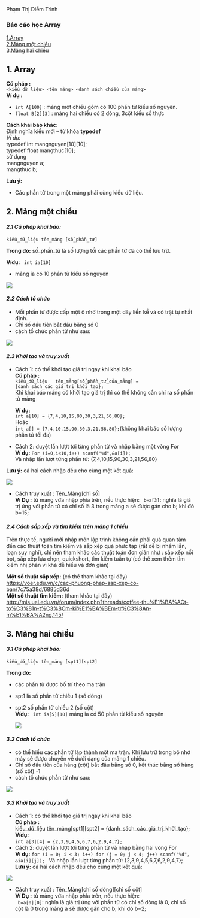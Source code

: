 Phạm Thị Diễm Trinh
### Báo cáo học Array
[1.Array](#Array)  
[2.Mảng một chiều](#motchieu)  
[3.Mảng hai chiều](#haichieu)  


<a name="Array"></a>
## 1. Array

**Cú pháp :**  
 `<kiểu dữ liệu> <tên mảng> <danh sách chiều của mảng>`  
**Ví dụ :**
- `int A[100]` : mảng một chiều gồm có 100 phần tử kiểu số nguyên.  
- `float B[2][3]` : mảng hai chiều có 2 dòng, 3cột kiểu số thực  

**Cách khai báo khác:**  
 Định nghĩa kiểu mới – từ khóa **typedef**  
 *Ví dụ:*  
 typedef int mangnguyen[10][10];    
typedef float mangthuc[10];  
sử dụng  
 mangnguyen a;  
 mangthuc b;  

**Lưu ý:**
- Các phần tử trong một mảng phải cùng kiểu dữ liệu.

<a name="motchieu"></a>
## 2. Mảng một chiều
#### *2.1 Cú pháp khai báo:*  
 
 `kiểu_dữ_liệu tên_mảng [số_phần_tử]` 
 
**Trong đó:** số_phần_tử là số lượng tối các phần tử đa có thể lưu trữ.

**Vídụ:**
  ` int ia[10]`
  - mảng ia có 10 phần tử kiểu số nguyên
  
  ![](http://tuhocanninhmang.com/files/array1.png)  
  
#### *2.2 Cách tổ chức* 
 
  - Mỗi phần tử được cấp một ô nhớ trong một dãy liền kề và có trật tự nhất định. 
  - Chỉ số đầu tiên bắt đầu bằng số 0
  - cách tổ chức phần từ như sau:
  
  ![](http://tuhocanninhmang.com/files/array2.png)
  
#### *2.3 Khởi tạo và truy xuất*
- Cách 1: có thể khởi tạo giá trị ngay khi khai báo   
  **Cú pháp :**  
  `kiểu_dữ_liệu   tên_mảng[số_phần_tử_của_mảng] = {danh_sách_các_giá_trị_khởi_tạo};`   
   Khi khai báo mảng có khởi tạo giá trị thì có thể không cần chỉ ra số phần tử mảng  
  
  **Ví dụ:**  
  `int a[10] = {7,4,10,15,90,30,3,21,56,80};`  
   Hoặc  
   `int a[] = {7,4,10,15,90,30,3,21,56,80};`(không khai báo số lượng phần tử tối đa)  

- Cách 2: duyệt lần lượt tới từng phần tử và nhập bằng một vòng For  
   **Ví dụ:**
    `For (i=0,i<10,i++) scanf("%d",&a[i]);`  
     Và nhập lần lượt từng phần tử: {7,4,10,15,90,30,3,21,56,80}   
     
**Lưu ý:** cả hai cách nhập đều cho cùng một kết quả:  

![](https://sites.google.com/site/huynhtantaisd/_/rsrc/1364235526717/thuthuat/lap-trinh-c-c/mang-mang-mot-chieu/mang-mot-chieu.gif)

- Cách truy xuất : Tên_Mảng[chỉ số]  
    **Ví Dụ :** từ mảng vừa nhập phía trên, nếu thực hiện:
    ` b=a[3]`: nghĩa là giá trị ứng với phần tử có chỉ số là 3 trong mảng a sẽ được gán cho b; khi đó b=15;
  
#### *2.4 Cách sắp xếp và tìm kiếm trên mảng 1 chiều*
Trên thực tế, người mới nhập môn lập trình không cần phải quá quan tâm đến các thuật toán tìm kiếm và sắp xếp quá phức tạp (rất dễ bị nhầm lẫn, loạn suy nghĩ), chỉ nên tham khảo các thuật toán đơn giản như : sắp xếp nổi bọt, sắp xếp lựa chọn, quickshort, tìm kiếm tuần tự (có thể xem thêm tìm kiếm nhị phân vì khá dễ hiểu và đơn giản)  

**Một số thuật sắp xếp:** (có thể tham khảo tại đây)  
https://voer.edu.vn/c/cac-phuong-phap-sap-xep-co-ban/7c75a38d/6885d36d  
**Một số thuật tìm kiếm:** (tham khảo tại đây)  
http://mis.uel.edu.vn/forum/index.php?threads/coffee-thu%E1%BA%ACt-to%C3%81n-t%C3%8Cm-ki%E1%BA%BEm-tr%C3%8An-m%E1%BA%A2ng.145/

<a name="haichieu"></a>
## 3. Mảng hai chiều
#### *3.1 Cú pháp khai báo:*  
 
 `kiểu_dữ_liệu tên_mảng [spt1][spt2]`  
 
**Trong đó:** 
- các phần tử được bố trí theo ma trận
- spt1 là số phần tử chiều 1 (số dòng) 
- spt2 số phần tử chiều 2 (số cột)  
**Vídụ:**
  ` int ia[5][10]`
    mảng ia có 50 phần tử kiểu số nguyên
    
  ![](http://tuhocanninhmang.com/images/array1.png)  
  
#### *3.2 Cách tổ chức* 

  - có thể hiểu các phần tử lập thành một ma trận. Khi lưu trữ trong bộ nhớ máy sẽ được chuyển về dưới dạng của mảng 1 chiều.
  - Chỉ số đầu tiên của hàng (cột)  bắt đầu bằng số 0, kết thúc bằng số hàng (số cột) -1
  - cách tổ chức phần từ như sau:
  
  ![](https://www.stdio.vn/statics/external_data/files/pages/articles/2015/150/content/ss_2.png)
  
#### *3.3 Khởi tạo và truy xuất*
- Cách 1: có thể khởi tạo giá trị ngay khi khai báo   
 **Cú pháp :**  
  kiểu_dữ_liệu   tên_mảng[spt1][spt2] = {danh_sách_các_giá_trị_khởi_tạo};     
  **Vídụ:**  
`int a[3][4] = {2,3,9,4,5,6,7,6,2,9,4,7};`
- Cách 2: duyệt lần lượt tới từng phần tử và nhập bằng hai vòng For  
   **Ví dụ:**
  `for (i = 0; i < 3; i++)
   for (j = 0; j < 4; j++)
  scanf("%d", &ia[i][j]);
`
    Và nhập lần lượt từng phần tử: {2,3,9,4,5,6,7,6,2,9,4,7};  
**Lưu ý:** cả hai cách nhập đều cho cùng một kết quả:

![](http://www.oktot.com/wp-content/uploads/2016/04/image006-5.jpg)
  
 - Cách truy xuất : Tên_Mảng[chỉ số dòng][chỉ số cột]  
 **Ví Dụ :** từ mảng vừa nhập phía trên, nếu thực hiện:  
  ` b=a[0][0]`: nghĩa là giá trị ứng với phần tử có chỉ số dòng là 0, chỉ số cột là 0 trong mảng a sẽ được gán cho b; khi đó b=2;
 
